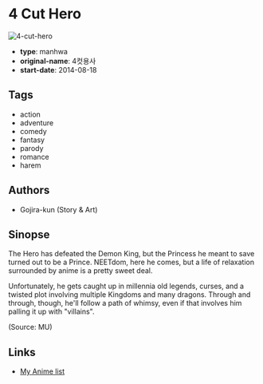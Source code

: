 # 4 Cut Hero

![4-cut-hero](https://cdn.myanimelist.net/images/manga/3/204866.jpg)

-   **type**: manhwa
-   **original-name**: 4컷용사
-   **start-date**: 2014-08-18

## Tags

-   action
-   adventure
-   comedy
-   fantasy
-   parody
-   romance
-   harem

## Authors

-   Gojira-kun (Story & Art)

## Sinopse

The Hero has defeated the Demon King, but the Princess he meant to save turned out to be a Prince. NEETdom, here he comes, but a life of relaxation surrounded by anime is a pretty sweet deal.

Unfortunately, he gets caught up in millennia old legends, curses, and a twisted plot involving multiple Kingdoms and many dragons. Through and through, though, he'll follow a path of whimsy, even if that involves him palling it up with "villains".

(Source: MU)

## Links

-   [My Anime list](https://myanimelist.net/manga/99177/4_Cut_Hero)
